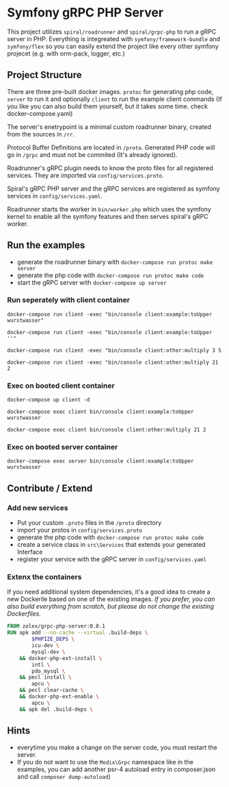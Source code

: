 # Symfony gRPC PHP Server

This project utilizes `spiral/roadrunner` and `spiral/grpc-php` to run a gRPC server in PHP.
Everything is integreated with `symfony/framework-bundle` and `symfony/flex` so you can easily extend the project like every other symfony projecet (e.g. with orm-pack, logger, etc.)

## Project Structure

There are three pre-built docker images. `protoc` for generating php code, `server` to run it and optionally `client` to run the example client commands (If you like you can also build them yourself, but it takes some time. check docker-compose.yaml)

The server's enetrypoint is a minimal custom roadrunner binary, created from the sources in `/rr`.

Protocol Buffer Definitions are located in `/proto`. Generated PHP code will go in `/grpc` and must not be commited (It's already ignored).

Roadrunner's gRPC plugin needs to know the proto files for all registered services. They are imported via `config/services.proto`.

Spiral's gRPC PHP server and the gRPC services are registered as symfony services in `config/services.yaml`.

Roadrunner starts the worker in `bin/worker.php` which uses the symfony kernel to enable all the symfony features and then serves spiral's gRPC worker.


## Run the examples
* generate the roadrunner binary with `docker-compose run protoc make server`
* generate the php code with `docker-compose run protoc make code`
* start the gRPC server with `docker-compose up server`

### Run seperately with client container
`docker-compose run client -exec "bin/console client:example:toUpper wurstwasser"`

`docker-compose run client -exec "bin/console client:example:toUpper ''"`

`docker-compose run client -exec "bin/console client:other:multiply 3 5`

`docker-compose run client -exec "bin/console client:other:multiply 21 2`

### Exec on booted client container
`docker-compose up client -d`

`docker-compose exec client bin/console client:example:toUpper wurstwasser`

`docker-compose exec client bin/console client:other:multiply 21 2`

### Exec on booted server container
`docker-compose exec server bin/console client:example:toUpper wurstwasser`

## Contribute / Extend

### Add new services

* Put your custom `.proto` files in the `/proto` directory
* import your protos in `config/services.proto`
* generate the php code with `docker-compose run protoc make code`
* create a service class in `src\Services` that extends your generated Interface
* register your service with the gRPC server in `config/services.yaml`

### Extenx the containers

If you need additional system dependencies, it's a good idea to create a new Dockerile based on one of the existing images. *If you prefer, you can also build everything from scratch, but please do not change the existing Dockerfiles.*

```Dockerfile
FROM zolex/grpc-php-server:0.0.1
RUN apk add --no-cache --virtual .build-deps \
        $PHPIZE_DEPS \
        icu-dev \
        mysql-dev \
    && docker-php-ext-install \
        intl \
        pdo_mysql \
    && pecl install \
        apcu \
    && pecl clear-cache \
    && docker-php-ext-enable \
        apcu \
    && apk del .build-deps \
```

## Hints

* everytime you make a change on the server code, you must restart the server.
* If you do not want to use the `Modix\Grpc` namespace like in the examples, you can add another psr-4 autoload entry in composer.json and call `composer dump-autoload`)
